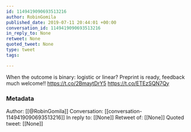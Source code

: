 ```yaml
---
id: 1149419090693513216
author: RobinGomila
published_date: 2019-07-11 20:44:01 +00:00
conversation_id: 1149419090693513216
in_reply_to: None
retweet: None
quoted_tweet: None
type: tweet
tags:

---
```


When the outcome is binary: logistic or linear?
Preprint is ready, feedback much welcome!!
https://t.co/2BmaytDrY5 https://t.co/ETEzSQN7Qy

### Metadata

Author: [[@RobinGomila]]
Conversation: [[conversation-1149419090693513216]]
In reply to: [[None]]
Retweet of: [[None]]
Quoted tweet: [[None]]
